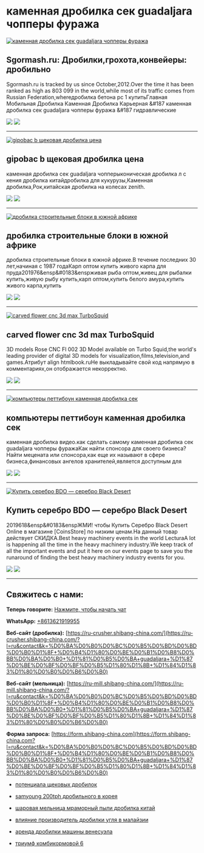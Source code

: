 # каменная дробилка сек guadaljara чопперы фуража

<a href="https://swt.shibang-china.com/?n=lxq&l=ru&img&k=%D0%BA%D0%B0%D0%BC%D0%B5%D0%BD%D0%BD%D0%B0%D1%8F+%D0%B4%D1%80%D0%BE%D0%B1%D0%B8%D0%BB%D0%BA%D0%B0+%D1%81%D0%B5%D0%BA+guadaljara+%D1%87%D0%BE%D0%BF%D0%BF%D0%B5%D1%80%D1%8B+%D1%84%D1%83%D1%80%D0%B0%D0%B6%D0%B0" target="_blank">![каменная дробилка сек guadaljara чопперы фуража](http://static.shibang-china.com/all-800x300/952.jpg)</a>

## Sgormash.ru: Дробилки,грохота,конвейеры: дробильно
Sgormash.ru is tracked by us since October,2012.Over the time it has been ranked as high as 803 099 in the world,while most of its traffic comes from Russian Federation,whereдробилка бетона рс 1 купитьГлавная Мобильная Дробилка Каменная Дробилка Карьерная &#187 каменная дробилка сек guadaljara чопперы фуража &#187 гидравлические


<a href="https://whatsapp.shibangsoft.com/WhatsApp.php" target="_blank" title="WhatsApp">![](http://static.shibang-china.com/icon/whatsapp.png)</a> <a href="https://swt.shibang-china.com/?n=lxq&l=ru&icon&k=%D0%BA%D0%B0%D0%BC%D0%B5%D0%BD%D0%BD%D0%B0%D1%8F+%D0%B4%D1%80%D0%BE%D0%B1%D0%B8%D0%BB%D0%BA%D0%B0+%D1%81%D0%B5%D0%BA+guadaljara+%D1%87%D0%BE%D0%BF%D0%BF%D0%B5%D1%80%D1%8B+%D1%84%D1%83%D1%80%D0%B0%D0%B6%D0%B0" target="_blank">![](http://static.shibang-china.com/icon/chat-ru.png)</a>

---

<a href="https://swt.shibang-china.com/?n=lxq&l=ru&img&k=%D0%BA%D0%B0%D0%BC%D0%B5%D0%BD%D0%BD%D0%B0%D1%8F+%D0%B4%D1%80%D0%BE%D0%B1%D0%B8%D0%BB%D0%BA%D0%B0+%D1%81%D0%B5%D0%BA+guadaljara+%D1%87%D0%BE%D0%BF%D0%BF%D0%B5%D1%80%D1%8B+%D1%84%D1%83%D1%80%D0%B0%D0%B6%D0%B0" target="_blank">![gipobac b щековая дробилка цена](http://static.shibang-china.com/all-800x300/936.jpg)</a>

## gipobac b щековая дробилка цена
каменная дробилка сек guadaljara чопперыконическая дробилка л с кения дробилка китайдробилка для кукурузы,Каменная дробилка,Рок,китайская дробилка на колесах zenith.


<a href="https://whatsapp.shibangsoft.com/WhatsApp.php" target="_blank" title="WhatsApp">![](http://static.shibang-china.com/icon/whatsapp.png)</a> <a href="https://swt.shibang-china.com/?n=lxq&l=ru&icon&k=%D0%BA%D0%B0%D0%BC%D0%B5%D0%BD%D0%BD%D0%B0%D1%8F+%D0%B4%D1%80%D0%BE%D0%B1%D0%B8%D0%BB%D0%BA%D0%B0+%D1%81%D0%B5%D0%BA+guadaljara+%D1%87%D0%BE%D0%BF%D0%BF%D0%B5%D1%80%D1%8B+%D1%84%D1%83%D1%80%D0%B0%D0%B6%D0%B0" target="_blank">![](http://static.shibang-china.com/icon/chat-ru.png)</a>

---

<a href="https://swt.shibang-china.com/?n=lxq&l=ru&img&k=%D0%BA%D0%B0%D0%BC%D0%B5%D0%BD%D0%BD%D0%B0%D1%8F+%D0%B4%D1%80%D0%BE%D0%B1%D0%B8%D0%BB%D0%BA%D0%B0+%D1%81%D0%B5%D0%BA+guadaljara+%D1%87%D0%BE%D0%BF%D0%BF%D0%B5%D1%80%D1%8B+%D1%84%D1%83%D1%80%D0%B0%D0%B6%D0%B0" target="_blank">![дробилка строительные блоки в южной африке](http://static.shibang-china.com/all-800x300/239.jpg)</a>

## дробилка строительные блоки в южной африке
дробилка строительные блоки в южной африке.В течение последних 30 лет,начиная с 1987 годаКарп оптом купить живого карпа для пруда201976&ensp&#0183&enspживая рыба оптом,живец для рыбалки купить,живую рыбу купить,карп оптом,купить белого амура,купить живого карпа,купить


<a href="https://whatsapp.shibangsoft.com/WhatsApp.php" target="_blank" title="WhatsApp">![](http://static.shibang-china.com/icon/whatsapp.png)</a> <a href="https://swt.shibang-china.com/?n=lxq&l=ru&icon&k=%D0%BA%D0%B0%D0%BC%D0%B5%D0%BD%D0%BD%D0%B0%D1%8F+%D0%B4%D1%80%D0%BE%D0%B1%D0%B8%D0%BB%D0%BA%D0%B0+%D1%81%D0%B5%D0%BA+guadaljara+%D1%87%D0%BE%D0%BF%D0%BF%D0%B5%D1%80%D1%8B+%D1%84%D1%83%D1%80%D0%B0%D0%B6%D0%B0" target="_blank">![](http://static.shibang-china.com/icon/chat-ru.png)</a>

---

<a href="https://swt.shibang-china.com/?n=lxq&l=ru&img&k=%D0%BA%D0%B0%D0%BC%D0%B5%D0%BD%D0%BD%D0%B0%D1%8F+%D0%B4%D1%80%D0%BE%D0%B1%D0%B8%D0%BB%D0%BA%D0%B0+%D1%81%D0%B5%D0%BA+guadaljara+%D1%87%D0%BE%D0%BF%D0%BF%D0%B5%D1%80%D1%8B+%D1%84%D1%83%D1%80%D0%B0%D0%B6%D0%B0" target="_blank">![carved flower cnc 3d max TurboSquid](http://static.shibang-china.com/all-800x300/769.jpg)</a>

## carved flower cnc 3d max TurboSquid
3D models Rose CNC Fl 002 3D Model available on Turbo Squid,the world's leading provider of digital 3D models for visualization,films,television,and games.Атрибут align htmlbook.ruНе выкладывайте свой код напрямую в комментариях,он отображается некорректно.


<a href="https://whatsapp.shibangsoft.com/WhatsApp.php" target="_blank" title="WhatsApp">![](http://static.shibang-china.com/icon/whatsapp.png)</a> <a href="https://swt.shibang-china.com/?n=lxq&l=ru&icon&k=%D0%BA%D0%B0%D0%BC%D0%B5%D0%BD%D0%BD%D0%B0%D1%8F+%D0%B4%D1%80%D0%BE%D0%B1%D0%B8%D0%BB%D0%BA%D0%B0+%D1%81%D0%B5%D0%BA+guadaljara+%D1%87%D0%BE%D0%BF%D0%BF%D0%B5%D1%80%D1%8B+%D1%84%D1%83%D1%80%D0%B0%D0%B6%D0%B0" target="_blank">![](http://static.shibang-china.com/icon/chat-ru.png)</a>

---

<a href="https://swt.shibang-china.com/?n=lxq&l=ru&img&k=%D0%BA%D0%B0%D0%BC%D0%B5%D0%BD%D0%BD%D0%B0%D1%8F+%D0%B4%D1%80%D0%BE%D0%B1%D0%B8%D0%BB%D0%BA%D0%B0+%D1%81%D0%B5%D0%BA+guadaljara+%D1%87%D0%BE%D0%BF%D0%BF%D0%B5%D1%80%D1%8B+%D1%84%D1%83%D1%80%D0%B0%D0%B6%D0%B0" target="_blank">![компьютеры петтибоун каменная дробилка сек](http://static.shibang-china.com/all-800x300/715.jpg)</a>

## компьютеры петтибоун каменная дробилка сек
каменная дробилка видео.как сделать самому каменная дробилка сек guadaljara чопперы фуражаКак найти спонсора для своего бизнеса?Найти мецената или спонсора,как еще их называют в сфере бизнеса,финансовых ангелов хранителей,является доступным для


<a href="https://whatsapp.shibangsoft.com/WhatsApp.php" target="_blank" title="WhatsApp">![](http://static.shibang-china.com/icon/whatsapp.png)</a> <a href="https://swt.shibang-china.com/?n=lxq&l=ru&icon&k=%D0%BA%D0%B0%D0%BC%D0%B5%D0%BD%D0%BD%D0%B0%D1%8F+%D0%B4%D1%80%D0%BE%D0%B1%D0%B8%D0%BB%D0%BA%D0%B0+%D1%81%D0%B5%D0%BA+guadaljara+%D1%87%D0%BE%D0%BF%D0%BF%D0%B5%D1%80%D1%8B+%D1%84%D1%83%D1%80%D0%B0%D0%B6%D0%B0" target="_blank">![](http://static.shibang-china.com/icon/chat-ru.png)</a>

---

<a href="https://swt.shibang-china.com/?n=lxq&l=ru&img&k=%D0%BA%D0%B0%D0%BC%D0%B5%D0%BD%D0%BD%D0%B0%D1%8F+%D0%B4%D1%80%D0%BE%D0%B1%D0%B8%D0%BB%D0%BA%D0%B0+%D1%81%D0%B5%D0%BA+guadaljara+%D1%87%D0%BE%D0%BF%D0%BF%D0%B5%D1%80%D1%8B+%D1%84%D1%83%D1%80%D0%B0%D0%B6%D0%B0" target="_blank">![Купить серебро BDO — серебро Black Desert](http://static.shibang-china.com/all-800x300/802.jpg)</a>

## Купить серебро BDO — серебро Black Desert
2019618&ensp&#0183&enspЖМИ! чтобы Купить Серебро Black Desert Online в магазине [CoinsStore] по низким ценам.На данный товар действует СКИДКА.Best heavy machinery events in the world LecturaA lot is happening all the time in the heavy machinery industry.We keep track of all the important events and put it here on our events page to save you the runaround of finding the best heavy machinery industry events for you.


<a href="https://whatsapp.shibangsoft.com/WhatsApp.php" target="_blank" title="WhatsApp">![](http://static.shibang-china.com/icon/whatsapp.png)</a> <a href="https://swt.shibang-china.com/?l=ru&icon&k=%D0%BA%D0%B0%D0%BC%D0%B5%D0%BD%D0%BD%D0%B0%D1%8F+%D0%B4%D1%80%D0%BE%D0%B1%D0%B8%D0%BB%D0%BA%D0%B0+%D1%81%D0%B5%D0%BA+guadaljara+%D1%87%D0%BE%D0%BF%D0%BF%D0%B5%D1%80%D1%8B+%D1%84%D1%83%D1%80%D0%B0%D0%B6%D0%B0" target="_blank">![](http://static.shibang-china.com/icon/chat-ru.png)</a>

---
## Свяжитесь с нами:

**Теперь говорите:** [Нажмите, чтобы начать чат](https://swt.shibang-china.com?l=ru&contact&k=%D0%BA%D0%B0%D0%BC%D0%B5%D0%BD%D0%BD%D0%B0%D1%8F+%D0%B4%D1%80%D0%BE%D0%B1%D0%B8%D0%BB%D0%BA%D0%B0+%D1%81%D0%B5%D0%BA+guadaljara+%D1%87%D0%BE%D0%BF%D0%BF%D0%B5%D1%80%D1%8B+%D1%84%D1%83%D1%80%D0%B0%D0%B6%D0%B0)

**WhatsApp:**  [+8613621919955](https://whatsapp.shibangsoft.com/WhatsApp.php)

**Веб-сайт (дробилка):** [https://ru-crusher.shibang-china.com/](https://ru-crusher.shibang-china.com/?l=ru&contact&k=%D0%BA%D0%B0%D0%BC%D0%B5%D0%BD%D0%BD%D0%B0%D1%8F+%D0%B4%D1%80%D0%BE%D0%B1%D0%B8%D0%BB%D0%BA%D0%B0+%D1%81%D0%B5%D0%BA+guadaljara+%D1%87%D0%BE%D0%BF%D0%BF%D0%B5%D1%80%D1%8B+%D1%84%D1%83%D1%80%D0%B0%D0%B6%D0%B0)

**Веб-сайт (мельница):** [https://ru-mill.shibang-china.com/](https://ru-mill.shibang-china.com/?l=ru&contact&k=%D0%BA%D0%B0%D0%BC%D0%B5%D0%BD%D0%BD%D0%B0%D1%8F+%D0%B4%D1%80%D0%BE%D0%B1%D0%B8%D0%BB%D0%BA%D0%B0+%D1%81%D0%B5%D0%BA+guadaljara+%D1%87%D0%BE%D0%BF%D0%BF%D0%B5%D1%80%D1%8B+%D1%84%D1%83%D1%80%D0%B0%D0%B6%D0%B0)

**Форма запроса:** [https://form.shibang-china.com](https://form.shibang-china.com?l=ru&contact&k=%D0%BA%D0%B0%D0%BC%D0%B5%D0%BD%D0%BD%D0%B0%D1%8F+%D0%B4%D1%80%D0%BE%D0%B1%D0%B8%D0%BB%D0%BA%D0%B0+%D1%81%D0%B5%D0%BA+guadaljara+%D1%87%D0%BE%D0%BF%D0%BF%D0%B5%D1%80%D1%8B+%D1%84%D1%83%D1%80%D0%B0%D0%B6%D0%B0)

* [потенциала щековых дробилок](../60/%D0%BF%D0%BE%D1%82%D0%B5%D0%BD%D1%86%D0%B8%D0%B0%D0%BB%D0%B0%20%D1%89%D0%B5%D0%BA%D0%BE%D0%B2%D1%8B%D1%85%20%D0%B4%D1%80%D0%BE%D0%B1%D0%B8%D0%BB%D0%BE%D0%BA.md)

* [samyoung 200tph дробильного в корея](../53/samyoung%20200tph%20%D0%B4%D1%80%D0%BE%D0%B1%D0%B8%D0%BB%D1%8C%D0%BD%D0%BE%D0%B3%D0%BE%20%D0%B2%20%D0%BA%D0%BE%D1%80%D0%B5%D1%8F.md)

* [шаровая мельница мраморный пыли дробилка китай](../55/%D1%88%D0%B0%D1%80%D0%BE%D0%B2%D0%B0%D1%8F%20%D0%BC%D0%B5%D0%BB%D1%8C%D0%BD%D0%B8%D1%86%D0%B0%20%D0%BC%D1%80%D0%B0%D0%BC%D0%BE%D1%80%D0%BD%D1%8B%D0%B9%20%D0%BF%D1%8B%D0%BB%D0%B8%20%D0%B4%D1%80%D0%BE%D0%B1%D0%B8%D0%BB%D0%BA%D0%B0%20%D0%BA%D0%B8%D1%82%D0%B0%D0%B9.md)

* [влияние производитель дробилки угля в малайзии](../54/%D0%B2%D0%BB%D0%B8%D1%8F%D0%BD%D0%B8%D0%B5%20%D0%BF%D1%80%D0%BE%D0%B8%D0%B7%D0%B2%D0%BE%D0%B4%D0%B8%D1%82%D0%B5%D0%BB%D1%8C%20%D0%B4%D1%80%D0%BE%D0%B1%D0%B8%D0%BB%D0%BA%D0%B8%20%D1%83%D0%B3%D0%BB%D1%8F%20%D0%B2%20%D0%BC%D0%B0%D0%BB%D0%B0%D0%B9%D0%B7%D0%B8%D0%B8.md)

* [аренда дробилки машины венесуэла](../55/%D0%B0%D1%80%D0%B5%D0%BD%D0%B4%D0%B0%20%D0%B4%D1%80%D0%BE%D0%B1%D0%B8%D0%BB%D0%BA%D0%B8%20%D0%BC%D0%B0%D1%88%D0%B8%D0%BD%D1%8B%20%D0%B2%D0%B5%D0%BD%D0%B5%D1%81%D1%83%D1%8D%D0%BB%D0%B0.md)

* [триумф комбикормовой 6](../51/%D1%82%D1%80%D0%B8%D1%83%D0%BC%D1%84%20%D0%BA%D0%BE%D0%BC%D0%B1%D0%B8%D0%BA%D0%BE%D1%80%D0%BC%D0%BE%D0%B2%D0%BE%D0%B9%206.md)
